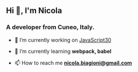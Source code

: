 <!--
**nicolabiagioni/nicolabiagioni** is a ✨ _special_ ✨ repository because its `README.md` (this file) appears on your GitHub profile.

Here are some ideas to get you started:

- 🔭 I’m currently working on ...
- 🌱 I’m currently learning ...
- 👯 I’m looking to collaborate on ...
- 🤔 I’m looking for help with ...
- 💬 Ask me about ...
- 📫 How to reach me: ...
- 😄 Pronouns: ...
- ⚡ Fun fact: ...
-->

## Hi 👋, I'm Nicola
### A developer from Cuneo, Italy.

- 🔭 I’m currently working on [JavaScript30](https://github.com/nicolabiagioni/JavaScript30)

- 🌱 I’m currently learning **webpack, babel**

- 📫 How to reach me **nicola.biagioni@gmail.com**
